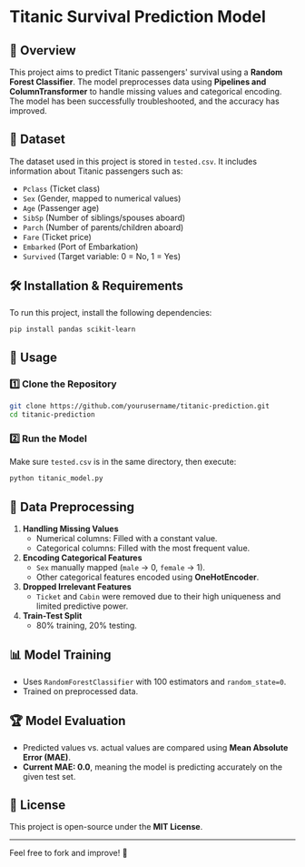 # Titanic Survival Prediction Model

## 📌 Overview
This project aims to predict Titanic passengers' survival using a **Random Forest Classifier**. The model preprocesses data using **Pipelines and ColumnTransformer** to handle missing values and categorical encoding. The model has been successfully troubleshooted, and the accuracy has improved.

## 📂 Dataset
The dataset used in this project is stored in `tested.csv`. It includes information about Titanic passengers such as:
- `Pclass` (Ticket class)
- `Sex` (Gender, mapped to numerical values)
- `Age` (Passenger age)
- `SibSp` (Number of siblings/spouses aboard)
- `Parch` (Number of parents/children aboard)
- `Fare` (Ticket price)
- `Embarked` (Port of Embarkation)
- `Survived` (Target variable: 0 = No, 1 = Yes)

## 🛠️ Installation & Requirements
To run this project, install the following dependencies:
```bash
pip install pandas scikit-learn
```

## 🚀 Usage
### 1️⃣ Clone the Repository
```bash
git clone https://github.com/yourusername/titanic-prediction.git
cd titanic-prediction
```

### 2️⃣ Run the Model
Make sure `tested.csv` is in the same directory, then execute:
```bash
python titanic_model.py
```

## 🔄 Data Preprocessing
1. **Handling Missing Values**
   - Numerical columns: Filled with a constant value.
   - Categorical columns: Filled with the most frequent value.
2. **Encoding Categorical Features**
   - `Sex` manually mapped (`male` → 0, `female` → 1).
   - Other categorical features encoded using **OneHotEncoder**.
3. **Dropped Irrelevant Features**
   - `Ticket` and `Cabin` were removed due to their high uniqueness and limited predictive power.
4. **Train-Test Split**
   - 80% training, 20% testing.

## 📊 Model Training
- Uses `RandomForestClassifier` with 100 estimators and `random_state=0`.
- Trained on preprocessed data.

## 🏆 Model Evaluation
- Predicted values vs. actual values are compared using **Mean Absolute Error (MAE)**.
- **Current MAE: 0.0**, meaning the model is predicting accurately on the given test set.

## 📜 License
This project is open-source under the **MIT License**.

---
Feel free to fork and improve! 🚀
